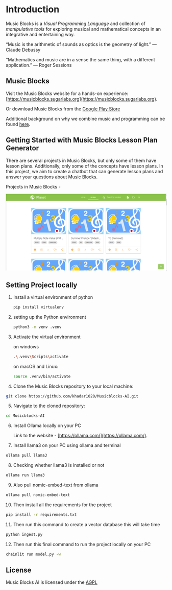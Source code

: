 # Introduction

Music Blocks is a _Visual Programming Language_ and collection of
_manipulative tools_ for exploring musical and mathematical concepts
in an integrative and entertaining way.

“Music is the arithmetic of sounds as optics is the geometry of light.” — Claude Debussy 

“Mathematics and music are in a sense the same thing, with a different application.” — Roger Sessions

## Music Blocks 

Visit the Music Blocks website for a hands-on experience:
[https://musicblocks.sugarlabs.org](https://musicblocks.sugarlabs.org).

Or download Music Blocks from the [Google Play Store](https://play.google.com/store/apps/details?id=my.musicblock.sugarlab)

Additional background on why we combine music and programming can be found
[here](./WhyMusicBlocks.md).

## Getting Started with Music Blocks Lesson Plan Generator 

There are several projects in Music Blocks, but only some of them have lesson plans. Additionally, only some of the concepts have lesson plans. In this project, we aim to create a chatbot that can generate lesson plans and answer your questions about Music Blocks.

Projects in Music Blocks - 

![alt tag](./images/projects.png)

## Setting Project locally

1. Install a virtual environment of python

   ```bash
   pip install virtualenv
   ```

2. setting up the Python environment
   ```bash
   python3 -m venv .venv
   ```
3. Activate the virtual environment
   
    on windows
   ```bash
   .\.venv\Scripts\activate
   ```
   on macOS and Linux:
   ```bash
   source .venv/bin/activate
   ```

5. Clone the Music Blocks repository to your local machine:

  ```bash
  git clone https://github.com/khadar1020/Musicblocks-AI.git
  ```

5. Navigate to the cloned repository:

 ```bash
 cd Musicblocks-AI
 ```
6. Install Ollama locally on your PC

   Link to the website - [https://ollama.com/](https://ollama.com/).
7. Install llama3 on your PC using ollama and terminal

  ```bash
  ollama pull llama3
  ```
8. Checking whether llama3 is installed or not
   
  ```bash
  ollama run llama3
  ```
9. Also pull nomic-embed-text from ollama

 ```bash
 ollama pull nomic-embed-text
 ```
10. Then install all the requirements for the project
   
  ```bash
  pip install -r requirements.txt
  ```
11. Then run this command to create a vector database this will take time 
  ```bash
  python ingest.py
  ```
12. Then run this final command to run the project locally on your PC 
  ```bash
  chainlit run model.py -w
  ```   
    

## License

Music Blocks AI is licensed under the [AGPL](https://www.gnu.org/licenses/agpl-3.0.en.html)
